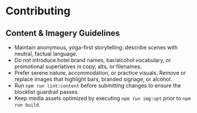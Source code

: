 # Contributing

## Content & Imagery Guidelines

- Maintain anonymous, yoga-first storytelling: describe scenes with neutral, factual language.
- Do not introduce hotel brand names, bar/alcohol vocabulary, or promotional superlatives in copy, alts, or filenames.
- Prefer serene nature, accommodation, or practice visuals. Remove or replace images that highlight bars, branded signage, or alcohol.
- Run `npm run lint:content` before submitting changes to ensure the blocklist guardrail passes.
- Keep media assets optimized by executing `npm run img:opt` prior to `npm run build`.
